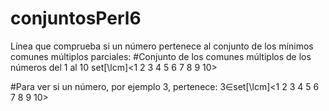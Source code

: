 # conjuntosPerl6
Línea que comprueba si un número pertenece al conjunto de los mínimos comunes múltiplos parciales:
#Conjunto de los comunes múltiplos de los números del 1 al 10
set[\lcm]<1 2 3 4 5 6 7 8 9 10>

#Para ver si un número, por ejemplo 3, pertenece:
3∈set[\lcm]<1 2 3 4 5 6 7 8 9 10>